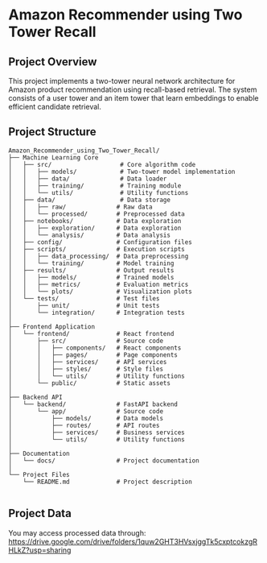 # Amazon Recommender using Two Tower Recall

## Project Overview
This project implements a two-tower neural network architecture for Amazon product recommendation using recall-based retrieval. The system consists of a user tower and an item tower that learn embeddings to enable efficient candidate retrieval.


## Project Structure

```
Amazon_Recommender_using_Two_Tower_Recall/
├── Machine Learning Core
│   ├── src/                   # Core algorithm code
│   │   ├── models/            # Two-tower model implementation
│   │   ├── data/              # Data loader
│   │   ├── training/          # Training module
│   │   └── utils/             # Utility functions
│   ├── data/                  # Data storage
│   │   ├── raw/              # Raw data
│   │   └── processed/        # Preprocessed data  
│   ├── notebooks/            # Data exploration
│   │   ├── exploration/      # Data exploration
│   │   └── analysis/         # Data analysis
│   ├── config/               # Configuration files
│   ├── scripts/              # Execution scripts
│   │   ├── data_processing/  # Data preprocessing
│   │   └── training/         # Model training
│   ├── results/              # Output results
│   │   ├── models/           # Trained models
│   │   ├── metrics/          # Evaluation metrics
│   │   └── plots/            # Visualization plots
│   └── tests/                # Test files
│       ├── unit/             # Unit tests
│       └── integration/      # Integration tests
│
├── Frontend Application
│   └── frontend/             # React frontend
│       ├── src/              # Source code
│       │   ├── components/   # React components
│       │   ├── pages/        # Page components
│       │   ├── services/     # API services
│       │   ├── styles/       # Style files
│       │   └── utils/        # Utility functions
│       └── public/           # Static assets
│
├── Backend API
│   └── backend/              # FastAPI backend
│       └── app/              # Source code
│           ├── models/       # Data models
│           ├── routes/       # API routes
│           ├── services/     # Business services
│           └── utils/        # Utility functions
│
├── Documentation
│   └── docs/                 # Project documentation
│
└── Project Files
    └── README.md             # Project description
    

```
## Project Data
You may access processed data through: https://drive.google.com/drive/folders/1quw2GHT3HVsxjggTk5cxptcokzgRHLkZ?usp=sharing
